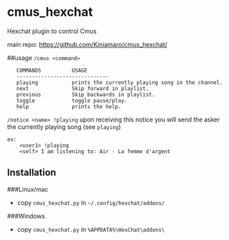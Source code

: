 cmus_hexchat
============

Hexchat plugin to control Cmus

main repo: https://github.com/Kiniamaro/cmus_hexchat/

##usage
  ``/cmus <command>``
``` 
   COMMANDS          USAGE
   ------------------------------
   playing           prints the currently playing song in the channel.
   next              Skip forward in playlist.
   previous          Skip backwards in playlist.
   toggle            toggle pause/play.
   help              prints the help.
```
``/notice <name> !playing`` upon receiving this notice you will send the asker the currently playing song (see ``playing``)

```
ex:
    <user1> !playing
    <self> I am listening to: Air - La femme d'argent
```




## Installation

###Linux/mac
- copy ``cmus_hexchat.py`` in ``~/.config/hexchat/addons/``

###Windows
- copy ``cmus_hexchat.py`` in ``%APPDATA%\HexChat\addons\``
